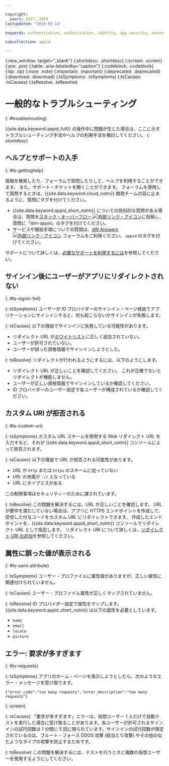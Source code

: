 ```yaml
---

copyright:
  years: 2017, 2019
lastupdated: "2019-03-14"

keywords: authentication, authorization, identity, app security, secure, troubleshooting, help, support, requests, uri

subcollection: appid

---
```


{:new_window: target="_blank"}
{:shortdesc: .shortdesc}
{:screen: .screen}
{:pre: .pre}
{:table: .aria-labeledby="caption"}
{:codeblock: .codeblock}
{:tip: .tip}
{:note: .note}
{:important: .important}
{:deprecated: .deprecated}
{:download: .download}
{:tsSymptoms: .tsSymptoms}
{:tsCauses: .tsCauses}
{:tsResolve: .tsResolve}

# 一般的なトラブルシューティング
{: #troubleshooting}

{{site.data.keyword.appid_full}} の操作中に問題が生じた場合は、ここに示すトラブルシューティング手法やヘルプの利用手法を検討してください。
{: shortdesc}

## ヘルプとサポートの入手
{: #ts-gettinghelp}

情報を検索したり、フォーラムで質問したりして、ヘルプを利用することができます。 また、サポート・チケットを開くことができます。 フォーラムを使用して質問するときは、{{site.data.keyword.cloud_notm}} 開発チームの目に止まるように、質問にタグを付けてください。
  * {{site.data.keyword.appid_short_notm}} についての技術的な質問がある場合は、質問を<a href="https://stackoverflow.com/search?q=ibm-appid" target="_blank">スタック・オーバーフロー <img src="../../icons/launch-glyph.svg" alt="外部リンク・アイコン"></a>に投稿し、質問に「ibm-appid」のタグを付けてください。
  * サービスや開始手順についての質問は、<a href="https://developer.ibm.com/answers/topics/appid/" target="_blank">dW Answers <img src="../../icons/launch-glyph.svg" alt="外部リンク・アイコン"></a> フォーラムをご利用ください。 `appid` のタグを付けてください。

サポートについて詳しくは、[必要なサポートを利用するには](/docs/get-support?topic=get-support-getting-customer-support#getting-customer-support)を参照してください。



## サインイン後にユーザーがアプリにリダイレクトされない
{: #ts-signin-fail}

{: tsSymptoms}
ユーザーが ID プロバイダーのサインイン・ページ経由でアプリケーションにサインインすると、何も起こらないかサインインが失敗します。

{: tsCauses}
以下の理由でサインインに失敗している可能性があります。

* リダイレクト URL が[ホワイトリスト](/docs/services/appid?topic=appid-faq#faq-redirect)に正しく追加されていない。
* ユーザーが許可されていない。
* ユーザーが誤った資格情報でサインインしようとした。

{: tsResolve}
リダイレクトが行われるようにするには、以下のようにします。

* リダイレクト URL が正しいことを確認してください。 これが正確でないとリダイレクトが機能しません。
* ユーザーが正しい資格情報でサインインしているか確認してください。
* ID プロバイダーのユーザー設定で各ユーザーが構成されているか確認してください。



## カスタム URI が拒否される
{: #ts-custom-uri}

{: tsSymptoms}
カスタム URL スキームを使用する Web リダイレクト URL を入力すると、それが {{site.data.keyword.appid_short_notm}} コンソールによって拒否されます。

{: tsCauses}
以下の理由で URL が拒否される可能性があります。

* URL が `http` または `https` のスキームに従っていない
* URL の末尾が `://` となっている
* URL にタイプミスがある

この制限事項はセキュリティーのために課されています。

{: tsResolve}
この問題を解決するには、URL が正しいことを確認します。 URL が要件を満たしていない場合は、アプリに HTTPS エンドポイントを作成して、受信した付与コードをカスタム URL にリダイレクトできます。 作成したエンドポイントを、{{site.data.keyword.appid_short_notm}} コンソールでリダイレクト URL として指定します。 リダイレクト URI について詳しくは、[リダイレクト URI の追加](/docs/services/appid?topic=appid-managing-idp#add-redirect-uri)を参照してください。



## 属性に誤った値が表示される
{: #ts-saml-attribute}

{: tsSymptoms}
ユーザー・プロファイルに属性値がありますが、正しい属性に関連付けられていません。

{: tsCauses}
ユーザー・プロファイル属性が正しくマップされていません。

{: tsResolve}
ID プロバイダー設定で属性をマップします。 {{site.data.keyword.appid_short_notm}} は以下の属性を必要としています。
* `name`
* `email`
* `locale`
* `picture`



## エラー: 要求が多すぎます
{: #ts-requests}

{: tsSymptoms}
アプリのホーム・ページを表示しようとしたら、次のようなエラー・メッセージを受け取ります。

```
{"error_code":"too many requests","error_description":"too many requests"}
```
{: screen}

{: tsCauses}
「要求が多すぎます」エラーは、仮想ユーザー 1 人だけで自動テストを実行した場合に受け取ることがあります。各ユーザーが許可されるサインインの試行回数は 1 分間に 5 回に限られています。サインインの試行回数が限定されているのは、ブルート・フォース DDOS 攻撃 (総当たり攻撃) やその他の似たようなタイプの攻撃を防止するためです。

{: tsResolve}
この問題を解決するには、テストを行うときに複数の仮想ユーザーを使用するようにしてください。
</br>
